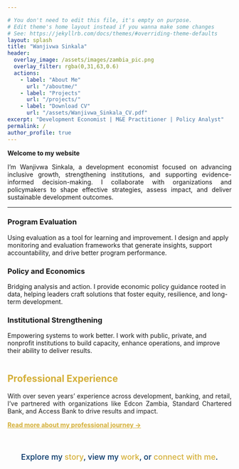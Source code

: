 ```yaml
---

# You don't need to edit this file, it's empty on purpose.
# Edit theme's home layout instead if you wanna make some changes
# See: https://jekyllrb.com/docs/themes/#overriding-theme-defaults
layout: splash
title: "Wanjivwa Sinkala"
header:
  overlay_image: /assets/images/zambia_pic.png
  overlay_filter: rgba(0,31,63,0.6)
  actions:
    - label: "About Me"
      url: "/aboutme/"
    - label: "Projects"
      url: "/projects/"
    - label: "Download CV"
      url: "/assets/Wanjivwa_Sinkala_CV.pdf"
excerpt: "Development Economist | M&E Practitioner | Policy Analyst"
permalink: /
author_profile: true
---
```


**Welcome to my website**

<div style="text-align: justify;">
  I’m Wanjivwa Sinkala, a development economist focused on advancing inclusive growth, strengthening institutions, and supporting evidence-informed decision-making. I collaborate with organizations and policymakers to shape effective strategies, assess impact, and deliver sustainable development outcomes.
</div>

---

<div class="feature__item">
  <h3> Program Evaluation</h3>
  <p>Using evaluation as a tool for learning and improvement.
I design and apply monitoring and evaluation frameworks that generate insights, support accountability, and drive better program performance.</p>
</div>

<div class="feature__item">
  <h3> Policy and Economics</h3>
  <p>Bridging analysis and action.
I provide economic policy guidance rooted in data, helping leaders craft solutions that foster equity, resilience, and long-term development.</p>
</div>

<div class="feature__item">
  <h3> Institutional Strengthening</h3>
  <p>Empowering systems to work better.
I work with public, private, and nonprofit institutions to build capacity, enhance operations, and improve their ability to deliver results.</p>
</div>

<div style="text-align: justify;">
    <div style="max-width: 900px; margin: 3em auto; color: #222;">
      <h2 style="color: #d4af37;">Professional Experience</h2>
      <p>With over seven years’ experience across development, banking, and retail, I’ve partnered with organizations like Edcon Zambia, Standard Chartered Bank, and Access Bank to drive results and impact.</p>
      <p><a href="/aboutme/" style="color: #d4af37; font-weight: bold;">Read more about my professional journey →</a></p>
    </div>
<!-- Footer Call to Action -->
<div style="max-width: 900px; margin: 3em auto 2em auto; text-align: center; font-weight: 500; font-size: 1.1rem; color: #003366;">
  Explore my <a href="/aboutme/" style="color: #d4af37; text-decoration: none;">story</a>, view my <a href="/projects/" style="color: #d4af37; text-decoration: none;">work</a>, or <a href="/contact/" style="color: #d4af37; text-decoration: none;">connect with me</a>.
</div>
